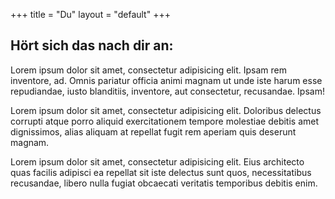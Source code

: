 +++
title = "Du"
layout = "default"
+++

<h2>Hört sich das nach dir an:</h2>

Lorem ipsum dolor sit amet, consectetur adipisicing elit. Ipsam rem inventore, ad. Omnis pariatur officia animi magnam ut unde iste harum esse repudiandae, iusto blanditiis, inventore, aut consectetur, recusandae. Ipsam!

Lorem ipsum dolor sit amet, consectetur adipisicing elit. Doloribus delectus corrupti atque porro aliquid exercitationem tempore molestiae debitis amet dignissimos, alias aliquam at repellat fugit rem aperiam quis deserunt magnam.

Lorem ipsum dolor sit amet, consectetur adipisicing elit. Eius architecto quas facilis adipisci ea repellat sit iste delectus sunt quos, necessitatibus recusandae, libero nulla fugiat obcaecati veritatis temporibus debitis enim.